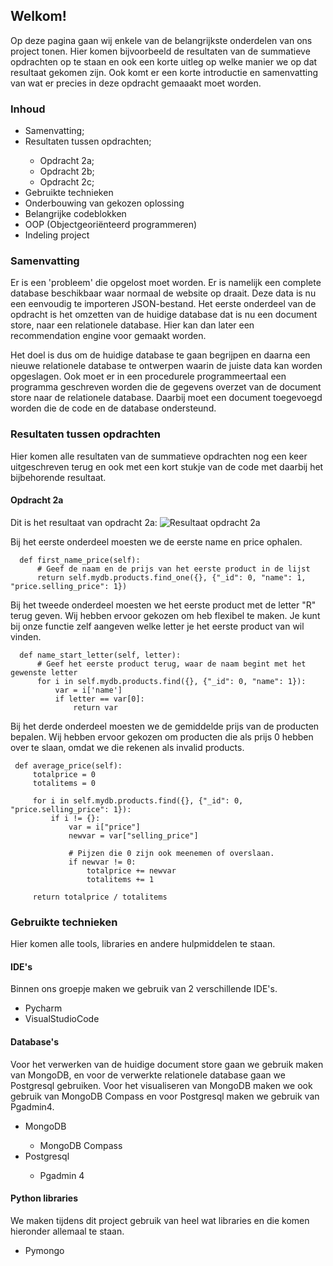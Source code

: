 ## Welkom!

Op deze pagina gaan wij enkele van de belangrijkste onderdelen van ons project tonen. Hier komen bijvoorbeeld de resultaten van de summatieve opdrachten op te staan en ook een korte uitleg op welke manier we op dat resultaat gekomen zijn. Ook komt er een korte introductie en samenvatting van wat er precies in deze opdracht gemaaakt moet worden.

### Inhoud
<ul>
  <li>Samenvatting;</li>
  <li>Resultaten tussen opdrachten;</li>
    <ul>
      <li>Opdracht 2a;</li>
      <li>Opdracht 2b;</li>
      <li>Opdracht 2c;</li>
    </ul>
  <li>Gebruikte technieken</li>
  <li>Onderbouwing van gekozen oplossing</li>
  <li>Belangrijke codeblokken</li>
  <li>OOP (Objectgeoriënteerd programmeren)</li>
  <li>Indeling project</li>
</ul>

### Samenvatting

Er is een 'probleem' die opgelost moet worden. Er is namelijk een complete database beschikbaar waar normaal de website op draait. Deze data is nu een eenvoudig te importeren JSON-bestand. Het eerste onderdeel van de opdracht is het omzetten van de huidige database dat is nu een document store, naar een relationele database. Hier kan dan later een recommendation engine voor gemaakt worden.

Het doel is dus om de huidige database te gaan begrijpen en daarna een nieuwe relationele database te ontwerpen waarin de juiste data kan worden opgeslagen. Ook moet er in een procedurele programmeertaal een programma geschreven worden die de gegevens overzet van de document store naar de relationele database. Daarbij moet een document toegevoegd worden die de code en de database ondersteund.

### Resultaten tussen opdrachten

Hier komen alle resultaten van de summatieve opdrachten nog een keer uitgeschreven terug en ook met een kort stukje van de code met daarbij het bijbehorende resultaat.

#### Opdracht 2a
  Dit is het resultaat van opdracht 2a:
  ![Resultaat opdracht 2a](https://stanhaakman.github.io/MongoDB-to-RationalDB/images/resultaat_opdracht_2a.png)

  Bij het eerste onderdeel moesten we de eerste name en price ophalen.
  ```
    def first_name_price(self):
        # Geef de naam en de prijs van het eerste product in de lijst
        return self.mydb.products.find_one({}, {"_id": 0, "name": 1, "price.selling_price": 1})
  ```

  Bij het tweede onderdeel moesten we het eerste product met de letter "R" terug geven. Wij hebben ervoor gekozen om heb flexibel te maken. Je kunt bij onze functie zelf aangeven welke letter je het eerste product van wil vinden.
  ```
    def name_start_letter(self, letter):
        # Geef het eerste product terug, waar de naam begint met het gewenste letter
        for i in self.mydb.products.find({}, {"_id": 0, "name": 1}):
            var = i['name']
            if letter == var[0]:
                return var
   ```

   Bij het derde onderdeel moesten we de gemiddelde prijs van de producten bepalen. Wij hebben ervoor gekozen om producten die als prijs 0 hebben over te slaan, omdat we die rekenen als invalid products.
   ```
    def average_price(self):
        totalprice = 0
        totalitems = 0

        for i in self.mydb.products.find({}, {"_id": 0, "price.selling_price": 1}):
            if i != {}:
                var = i["price"]
                newvar = var["selling_price"]

                # Pijzen die 0 zijn ook meenemen of overslaan.
                if newvar != 0:
                    totalprice += newvar
                    totalitems += 1

        return totalprice / totalitems 
  ```

### Gebruikte technieken
Hier komen alle tools, libraries en andere hulpmiddelen te staan.

#### IDE's
Binnen ons groepje maken we gebruik van 2 verschillende IDE's.
<ul>
  <li>Pycharm</li>
  <li>VisualStudioCode</li>
</ul>

#### Database's
Voor het verwerken van de huidige document store gaan we gebruik maken van MongoDB, en voor de verwerkte relationele database gaan we Postgresql gebruiken. Voor het visualiseren van MongoDB maken we ook gebruik van MongoDB Compass en voor Postgresql maken we gebruik van Pgadmin4.

<ul>
  <li>MongoDB</li>
  <ul>
    <li>MongoDB Compass</li>
  </ul>
  <li>Postgresql</li>
  <ul>
    <li>Pgadmin 4</li>
  </ul>
</ul>

#### Python libraries
We maken tijdens dit project gebruik van heel wat libraries en die komen hieronder allemaal te staan.

<ul>
  <li>Pymongo</li>
</ul>
